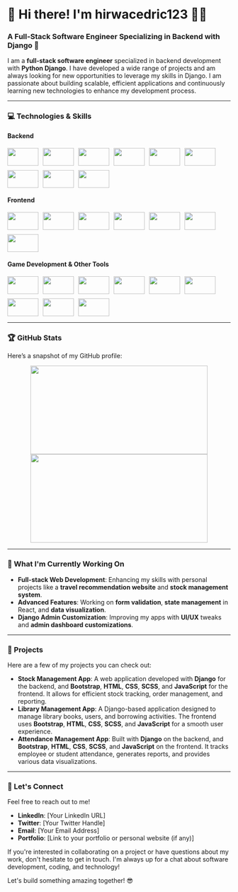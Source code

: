 # 👋 Hi there! I'm hirwacedric123 👨‍💻

### A Full-Stack Software Engineer Specializing in Backend with Django 🚀

I am a **full-stack software engineer** specialized in backend development with **Python Django**. I have developed a wide range of projects and am always looking for new opportunities to leverage my skills in Django. I am passionate about building scalable, efficient applications and continuously learning new technologies to enhance my development process.

<hr>

### 💻 Technologies & Skills

#### **Backend**  
<div style="display: flex; flex-wrap: wrap; gap: 10px;">
  <img src="https://img.shields.io/badge/-Django-black?style=flat&logo=django&logoColor=white&labelColor=000000" width="70" height="40"/>
  <img src="https://img.shields.io/badge/-Python-3776AB?style=flat&logo=python&logoColor=white&labelColor=3776AB" width="70" height="40"/>
  <img src="https://img.shields.io/badge/-PostgreSQL-336791?style=flat&logo=postgresql&logoColor=white&labelColor=336791" width="70" height="40"/>
  <img src="https://img.shields.io/badge/-MySQL-4479A1?style=flat&logo=mysql&logoColor=white&labelColor=4479A1" width="70" height="40"/>
  <img src="https://img.shields.io/badge/-GraphQL-E10098?style=flat&logo=graphql&logoColor=white&labelColor=E10098" width="70" height="40"/>
  <img src="https://img.shields.io/badge/-Java-007396?style=flat&logo=java&logoColor=white&labelColor=007396" width="70" height="40"/>
  <img src="https://img.shields.io/badge/-C%23-239120?style=flat&logo=c-sharp&logoColor=white&labelColor=239120" width="70" height="40"/>
  <img src="https://img.shields.io/badge/-C++-00599C?style=flat&logo=cplusplus&logoColor=white&labelColor=00599C" width="70" height="40"/>
  <img src="https://img.shields.io/badge/-.NET-512BD4?style=flat&logo=.net&logoColor=white&labelColor=512BD4" width="70" height="40"/>
</div>

#### **Frontend**  
<div style="display: flex; flex-wrap: wrap; gap: 10px;">
  <img src="https://img.shields.io/badge/-React-61DAFB?style=flat&logo=react&logoColor=black&labelColor=61DAFB" width="70" height="40"/>
  <img src="https://img.shields.io/badge/-React%20Native-61DAFB?style=flat&logo=react&logoColor=black&labelColor=61DAFB" width="70" height="40"/>
  <img src="https://img.shields.io/badge/-JavaScript-F7DF1E?style=flat&logo=javascript&logoColor=black&labelColor=F7DF1E" width="70" height="40"/>
  <img src="https://img.shields.io/badge/-HTML5-E34F26?style=flat&logo=html5&logoColor=white&labelColor=E34F26" width="70" height="40"/>
  <img src="https://img.shields.io/badge/-CSS3-1572B6?style=flat&logo=css3&logoColor=white&labelColor=1572B6" width="70" height="40"/>
  <img src="https://img.shields.io/badge/-Tailwind%20CSS-06B6D4?style=flat&logo=tailwind-css&logoColor=white&labelColor=06B6D4" width="70" height="40"/>
  <img src="https://img.shields.io/badge/-Bootstrap-7952B3?style=flat&logo=bootstrap&logoColor=white&labelColor=7952B3" width="70" height="40"/>
</div>

#### **Game Development & Other Tools**  
<div style="display: flex; flex-wrap: wrap; gap: 10px;">
  <img src="https://img.shields.io/badge/-Unity-000000?style=flat&logo=unity&logoColor=white&labelColor=000000" width="70" height="40"/>
  <img src="https://img.shields.io/badge/-Visual%20Basic-945DB7?style=flat&logo=visual-basic&logoColor=white&labelColor=945DB7" width="70" height="40"/>
  <img src="https://img.shields.io/badge/-Git-F05032?style=flat&logo=git&logoColor=white&labelColor=F05032" width="70" height="40"/>
  <img src="https://img.shields.io/badge/-GitHub-181717?style=flat&logo=github&logoColor=white&labelColor=181717" width="70" height="40"/>
  <img src="https://img.shields.io/badge/-GitLab-FCA121?style=flat&logo=gitlab&logoColor=white&labelColor=FCA121" width="70" height="40"/>
  <img src="https://img.shields.io/badge/-Docker-2496ED?style=flat&logo=docker&logoColor=white&labelColor=2496ED" width="70" height="40"/>
  <img src="https://img.shields.io/badge/-Postman-FF6C37?style=flat&logo=postman&logoColor=white&labelColor=FF6C37" width="70" height="40"/>
  <img src="https://img.shields.io/badge/-Nginx-009639?style=flat&logo=nginx&logoColor=white&labelColor=009639" width="70" height="40"/>
  <img src="https://img.shields.io/badge/-Celery-3785A6?style=flat&logo=celery&logoColor=white&labelColor=3785A6" width="70" height="40"/>
</div>

<hr>

### 🏆 GitHub Stats

Here’s a snapshot of my GitHub profile:

<div align="center">
  <img height="200" width="400" src="https://github-readme-stats.vercel.app/api?username=hirwacedric123&show_icons=true&hide_title=true&count_private=true&hide=prs&theme=radical" />
  <img height="200" width="400" src="https://github-readme-stats.vercel.app/api/top-langs/?username=hirwacedric123&layout=compact&theme=radical" />
</div>

<hr>

### 🌱 What I'm Currently Working On

- **Full-stack Web Development**: Enhancing my skills with personal projects like a **travel recommendation website** and **stock management system**.
- **Advanced Features**: Working on **form validation**, **state management** in React, and **data visualization**.
- **Django Admin Customization**: Improving my apps with **UI/UX** tweaks and **admin dashboard customizations**.

<hr>

### 🚀 Projects

Here are a few of my projects you can check out:

- **Stock Management App**: A web application developed with **Django** for the backend, and **Bootstrap**, **HTML**, **CSS**, **SCSS**, and **JavaScript** for the frontend. It allows for efficient stock tracking, order management, and reporting.
- **Library Management App**: A Django-based application designed to manage library books, users, and borrowing activities. The frontend uses **Bootstrap**, **HTML**, **CSS**, **SCSS**, and **JavaScript** for a smooth user experience.
- **Attendance Management App**: Built with **Django** on the backend, and **Bootstrap**, **HTML**, **CSS**, **SCSS**, and **JavaScript** on the frontend. It tracks employee or student attendance, generates reports, and provides various data visualizations.

<hr>

### 🤝 Let's Connect

Feel free to reach out to me!

- **LinkedIn**: [Your LinkedIn URL]  
- **Twitter**: [Your Twitter Handle]  
- **Email**: [Your Email Address]  
- **Portfolio**: [Link to your portfolio or personal website (if any)]

If you're interested in collaborating on a project or have questions about my work, don't hesitate to get in touch. I'm always up for a chat about software development, coding, and technology!

Let's build something amazing together! 😎
